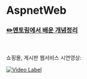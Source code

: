 # AspnetWeb

### [✏️멘토링에서 배운 개념정리](https://github.com/jiye21/AspnetWeb.wiki.git)
<br>

쇼핑몰, 게시판 웹서비스 시연영상: <br>

[![Video Label](http://img.youtube.com/vi/ucaZ2-k5Smo/0.jpg)](https://youtu.be/ucaZ2-k5Smo)
